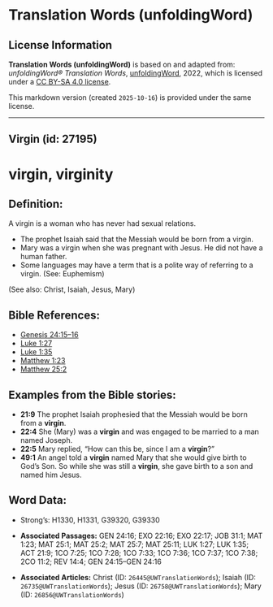 # Translation Words (unfoldingWord)

## License Information

**Translation Words (unfoldingWord)** is based on and adapted from: _unfoldingWord® Translation Words_, [unfoldingWord](https://unfoldingword.org/utw), 2022, which is licensed under a [CC BY-SA 4.0 license](https://creativecommons.org/licenses/by-sa/4.0/legalcode.en).

This markdown version (created `2025-10-16`) is provided under the same license.



--------------------------------

## Virgin (id: 27195)

virgin, virginity
=================

Definition:
-----------

A virgin is a woman who has never had sexual relations.

* The prophet Isaiah said that the Messiah would be born from a virgin.
* Mary was a virgin when she was pregnant with Jesus. He did not have a human father.
* Some languages may have a term that is a polite way of referring to a virgin. (See: Euphemism)

(See also: Christ, Isaiah, Jesus, Mary)

Bible References:
-----------------

* [Genesis 24:15–16](https://ref.ly/Gen24:15-Gen24:16)
* [Luke 1:27](https://ref.ly/Luke1:27)
* [Luke 1:35](https://ref.ly/Luke1:35)
* [Matthew 1:23](https://ref.ly/Matt1:23)
* [Matthew 25:2](https://ref.ly/Matt25:2)

Examples from the Bible stories:
--------------------------------

* **21:9** The prophet Isaiah prophesied that the Messiah would be born from a **virgin**.
* **22:4** She (Mary) was a **virgin** and was engaged to be married to a man named Joseph.
* **22:5** Mary replied, “How can this be, since I am a **virgin**?”
* **49:1** An angel told a **virgin** named Mary that she would give birth to God’s Son. So while she was still a **virgin**, she gave birth to a son and named him Jesus.

Word Data:
----------

* Strong’s: H1330, H1331, G39320, G39330

* **Associated Passages:** GEN 24:16; EXO 22:16; EXO 22:17; JOB 31:1; MAT 1:23; MAT 25:1; MAT 25:2; MAT 25:7; MAT 25:11; LUK 1:27; LUK 1:35; ACT 21:9; 1CO 7:25; 1CO 7:28; 1CO 7:33; 1CO 7:36; 1CO 7:37; 1CO 7:38; 2CO 11:2; REV 14:4; GEN 24:15–GEN 24:16
* **Associated Articles:** Christ (ID: `26445@UWTranslationWords`); Isaiah (ID: `26735@UWTranslationWords`); Jesus (ID: `26758@UWTranslationWords`); Mary (ID: `26856@UWTranslationWords`)

